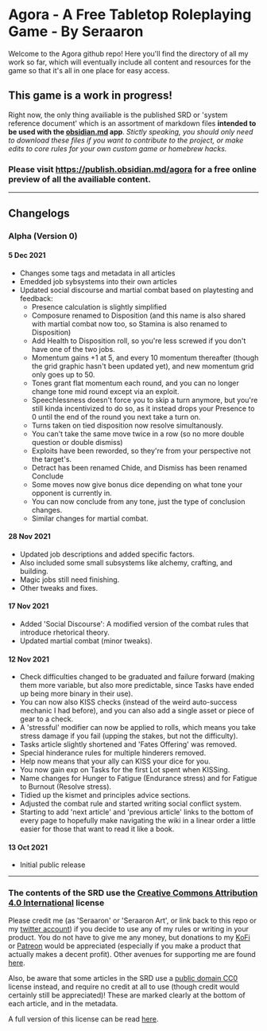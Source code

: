 # Agora - A Free Tabletop Roleplaying Game - By Seraaron

Welcome to the Agora github repo! Here you'll find the directory of all my work so far, which will eventually include all content and resources for the game so that it's all in one place for easy access.

## This game is a work in progress!

Right now, the only thing availiable is the published SRD or 'system reference document' which is an assortment of markdown files **intended to be used with the [obsidian.md](https://obsidian.md/) app**. _Stictly speaking, you should only need to download these files if you want to contribute to the project, or make edits to core rules for your own custom game or homebrew hacks._

### Please visit https://publish.obsidian.md/agora for a free online preview of all the availiable content.

---

## Changelogs

### Alpha (Version 0)

#### 5 Dec 2021
- Changes some tags and metadata in all articles
- Emedded job sybsystems into their own articles
- Updated social discourse and martial combat based on playtesting and feedback:
  - Presence calculation is slightly simplified
  - Composure renamed to Disposition (and this name is also shared with martial combat now too, so Stamina is also renamed to Disposition)
  - Add Health to Disposition roll, so you're less screwed if you don't have one of the two jobs.
  - Momentum gains +1 at 5, and every 10 momentum thereafter (though the grid graphic hasn't been updated yet), and new momentum grid only goes up to 50.
  - Tones grant flat momentum each round, and you can no longer change tone mid round except via an exploit.
  - Speechlessness doesn't force you to skip a turn anymore, but you're still kinda incentivized to do so, as it instead drops your Presence to 0 until the end of the round you next take a turn on.
  - Turns taken on tied disposition now resolve simultanously.
  - You can't take the same move twice in a row (so no more double question or double dismiss)
  - Exploits have been reworded, so they're from your perspective not the target's.
  - Detract has been renamed Chide, and Dismiss has been renamed Conclude
  - Some moves now give bonus dice depending on what tone your opponent is currently in.
  - You can now conclude from any tone, just the type of conclusion changes.
  - Similar changes for martial combat.

#### 28 Nov 2021
  - Updated job descriptions and added specific factors.
  - Also included some small subsystems like alchemy, crafting, and building.
  - Magic jobs still need finishing.
  - Other tweaks and fixes.

#### 17 Nov 2021
- Added 'Social Discourse': A modified version of the combat rules that introduce rhetorical theory.
- Updated martial combat (minor tweaks).

#### 12 Nov 2021
- Check difficulties changed to be graduated and failure forward (making them more variable, but also more predictable, since Tasks have ended up being more binary in their use).
- You can now also KISS checks (instead of the weird auto-success mechanic I had before), and you can also add a single asset or piece of gear to a check.
- A 'stressful' modifier can now be applied to rolls, which means you take stress damage if you fail (upping the stakes, but not the difficulty).
- Tasks article slightly shortened and 'Fates Offering' was removed.
- Special hinderance rules for multiple hinderers removed.
- Help now means that your ally can KISS your dice for you.
- You now gain exp on Tasks for the first Lot spent when KISSing.
- Name changes for Hunger to Fatigue (Endurance stress) and for Fatigue to Burnout (Resolve stress).
- Tidied up the kismet and principles advice sections.
- Adjusted the combat rule and started writing social conflict system.
- Starting to add 'next article' and 'previous article' links to the bottom of every page to hopefully make navigating the wiki in a linear order a little easier for those that want to read it like a book.

#### 13 Oct 2021
- Initial public release

---

### The contents of the SRD use the [Creative Commons Attribution 4.0 International](https://creativecommons.org/licenses/by/4.0/) license

Please credit me (as 'Seraaron' or 'Seraaron Art', or link back to this repo or my [twitter account](https://twitter.com/SeraaronArt)) if you decide to use any of my rules or writing in your product. You do not have to give me any money, but donations to my [KoFi](https://ko-fi.com/seraaron) or [Patreon](https://www.patreon.com/seraaron) would be appreciated (especially if you make a product that actually makes a decent profit). Other avenues for supporting me are found [here](https://github.com/Seraaron/agora/blob/main/srd/Support%20me.md).

Also, be aware that some articles in the SRD use a [public domain CC0](https://creativecommons.org/publicdomain/zero/1.0/) license instead, and require no credit at all to use (though credit would certainly still be appreciated)! These are marked clearly at the bottom of each article, and in the metadata.

A full version of this license can be read [here](LICENSE.md).
